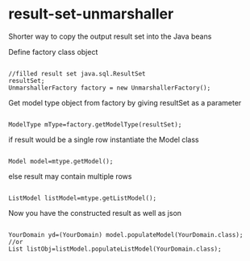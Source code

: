 result-set-unmarshaller
=======================

Shorter way to copy the output result set into the Java beans

<p>Define factory class object<br/>
<pre><code>
//filled result set java.sql.ResultSet 
resultSet; 
UnmarshallerFactory factory = new UnmarshallerFactory();
</code></pre>
Get model type object from factory by giving resultSet as a parameter
<pre><code>
ModelType mType=factory.getModelType(resultSet);
</code></pre>

if result would be a single row instantiate the Model class 
<pre><code>
Model model=mtype.getModel();
</code></pre>
else result may contain multiple rows 
<pre><code>
ListModel listModel=mtype.getListModel();
</code></pre>
Now you have the constructed result as well as  json 
<pre><code>
YourDomain yd=(YourDomain) model.populateModel(YourDomain.class);
//or
List<Object> listObj=listModel.populateListModel(YourDomain.class);
</code></pre>
</p>





